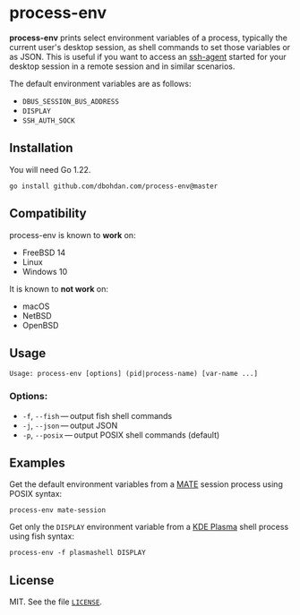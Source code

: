 # process-env

**process-env** prints select environment variables of a process, typically the current user's desktop session, as shell commands to set those variables or as JSON.
This is useful if you want to access an [ssh-agent](https://en.wikipedia.org/wiki/Ssh-agent) started for your desktop session in a remote session and in similar scenarios.

The default environment variables are as follows:

- `DBUS_SESSION_BUS_ADDRESS`
- `DISPLAY`
- `SSH_AUTH_SOCK`

## Installation

You will need Go 1.22.

```shell
go install github.com/dbohdan.com/process-env@master
```

## Compatibility

process-env is known to **work** on:
- FreeBSD 14
- Linux
- Windows 10

It is known to **not work** on:
- macOS
- NetBSD
- OpenBSD

## Usage

```none
Usage: process-env [options] (pid|process-name) [var-name ...]
```

### Options:

- `-f`, `--fish`&thinsp;&mdash;&thinsp;output fish shell commands
- `-j`, `--json`&thinsp;&mdash;&thinsp;output JSON
- `-p`, `--posix`&thinsp;&mdash;&thinsp;output POSIX shell commands (default)

## Examples

Get the default environment variables from a [MATE](https://en.wikipedia.org/wiki/MATE_(desktop_environment)) session process using POSIX syntax:

```shell
process-env mate-session
```

Get only the `DISPLAY` environment variable from a [KDE Plasma](https://en.wikipedia.org/wiki/KDE_Plasma) shell process using fish syntax:

```shell
process-env -f plasmashell DISPLAY
```

## License

MIT.
See the file [`LICENSE`](LICENSE).
